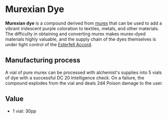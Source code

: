 # Murexian Dye

**Murexian dye** is a compound derived from [murex](murex.md) that can be used to add a vibrant iridescent purple coloration to textiles, metals, and other materials. The difficulty in obtaining and converting murex makes murex-dyed materials highly valuable, and the supply chain of the dyes themselves is under tight control of the [Esterfell Accord](../../ch-2-people-of-mote/societies/esterfell-accord/esterfell-accord.md).

## Manufacturing process

A vial of pure murex can be processed with alchemist's supplies into 5 vials of dye with a successful DC 20 Intelligence check. On a failure, the compound explodes from the vial and deals 2d4 Poison damage to the user.

## Value

- 1 vial: 30pp
